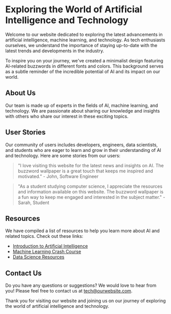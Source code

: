 <!--font:Cinzel Decorative-->

# Exploring the World of Artificial Intelligence and Technology

Welcome to our website dedicated to exploring the latest advancements in artificial intelligence, machine learning, and technology. As tech enthusiasts ourselves, we understand the importance of staying up-to-date with the latest trends and developments in the industry.

To inspire you on your journey, we've created a minimalist design featuring AI-related buzzwords in different fonts and colors. This background serves as a subtle reminder of the incredible potential of AI and its impact on our world.

## About Us
Our team is made up of experts in the fields of AI, machine learning, and technology. We are passionate about sharing our knowledge and insights with others who share our interest in these exciting topics.

## User Stories
Our community of users includes developers, engineers, data scientists, and students who are eager to learn and grow in their understanding of AI and technology. Here are some stories from our users:

> "I love visiting this website for the latest news and insights on AI. The buzzword wallpaper is a great touch that keeps me inspired and motivated." - John, Software Engineer

> "As a student studying computer science, I appreciate the resources and information available on this website. The buzzword wallpaper is a fun way to keep me engaged and interested in the subject matter." - Sarah, Student

## Resources
We have compiled a list of resources to help you learn more about AI and related topics. Check out these links:

- [Introduction to Artificial Intelligence](#intro-to-ai)
- [Machine Learning Crash Course](#ml-crash-course)
- [Data Science Resources](#data-science)

## Contact Us
Do you have any questions or suggestions? We would love to hear from you! Please feel free to contact us at [tech@ourwebsite.com](mailto:tech@ourwebsite.com).

Thank you for visiting our website and joining us on our journey of exploring the world of artificial intelligence and technology.

<!--

Write me content for website with wallpaper which alt text is:

"A minimalist design featuring AI-related buzzwords in different fonts and colors"

The name/title of the page should not be 1:1 copy of the alt text but rather a real content of the website which is using this wallpaper.

- Use markdown format 
- Start with heading
- Heading should be short and concise
- The content should look like a real website 
- The website should not be about the wallpaper, wallpaper is just a related background
- Heading should be contain work "wallpaper" or "background"
- Include real sections like references, contact, user stories, etc. use things relevant to the page purpose.
- Feel free to use structure like headings, bullets, numbering, blockquotes, paragraphs, horizontal lines, etc.
- You can use formatting like bold or _italic_
- You can include UTF-8 emojis
- Links should be only #hash anchors (and you can refer to the document itself)
- Do not include images


---


# AI Buzzwords Wallpaper for Tech Enthusiasts

Welcome to our website dedicated to all things tech! Our minimalist design featuring AI-related buzzwords in different fonts and colors is the perfect background to inspire your next project. 

## About Us
We are a team of tech enthusiasts who love to explore the latest advancements in artificial intelligence, machine learning, and data science. Our goal is to provide you with valuable insights and resources to help you stay up-to-date with the latest trends in the industry.

## User Stories
Our community of users includes developers, engineers, data scientists, and students who are passionate about technology. Here are some stories from our users:

> "I love using this wallpaper as my desktop background. It reminds me of all the exciting possibilities that AI can bring to our world." - John, Software Engineer

> "As a student studying computer science, I find this wallpaper both inspiring and informative. It's a great way to learn new buzzwords and concepts in AI." - Sarah, Student

## Resources
We have compiled a list of resources to help you learn more about AI and related topics. Check out these links:

- [Introduction to Artificial Intelligence](#intro-to-ai)
- [Machine Learning Crash Course](#ml-crash-course)
- [Data Science Resources](#data-science)

## Contact Us
Do you have any questions or suggestions? We would love to hear from you! Please feel free to contact us at [tech@ourwebsite.com](mailto:tech@ourwebsite.com).

Thank you for visiting our website and we hope you enjoy our AI buzzwords wallpaper!


---


Heading should not include word "wallpaper". The website should not be about the wallpaper itself, wallpaper is just a related background, rewrite whole content.


---


# Exploring the World of Artificial Intelligence and Technology

Welcome to our website dedicated to exploring the latest advancements in artificial intelligence, machine learning, and technology. As tech enthusiasts ourselves, we understand the importance of staying up-to-date with the latest trends and developments in the industry.

To inspire you on your journey, we've created a minimalist design featuring AI-related buzzwords in different fonts and colors. This background serves as a subtle reminder of the incredible potential of AI and its impact on our world.

## About Us
Our team is made up of experts in the fields of AI, machine learning, and technology. We are passionate about sharing our knowledge and insights with others who share our interest in these exciting topics.

## User Stories
Our community of users includes developers, engineers, data scientists, and students who are eager to learn and grow in their understanding of AI and technology. Here are some stories from our users:

> "I love visiting this website for the latest news and insights on AI. The buzzword wallpaper is a great touch that keeps me inspired and motivated." - John, Software Engineer

> "As a student studying computer science, I appreciate the resources and information available on this website. The buzzword wallpaper is a fun way to keep me engaged and interested in the subject matter." - Sarah, Student

## Resources
We have compiled a list of resources to help you learn more about AI and related topics. Check out these links:

- [Introduction to Artificial Intelligence](#intro-to-ai)
- [Machine Learning Crash Course](#ml-crash-course)
- [Data Science Resources](#data-science)

## Contact Us
Do you have any questions or suggestions? We would love to hear from you! Please feel free to contact us at [tech@ourwebsite.com](mailto:tech@ourwebsite.com).

Thank you for visiting our website and joining us on our journey of exploring the world of artificial intelligence and technology.

-->
